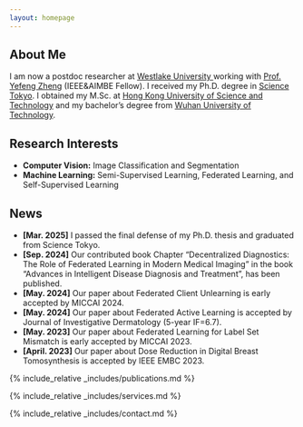 ```yaml
---
layout: homepage
---
```


## About Me
I am now a postdoc researcher at <a href="https://en.westlake.edu.cn/"> Westlake University </a>  working with <a href="https://scholar.google.com/citations?hl=en&user=vAIECxgAAAAJ"> Prof. Yefeng Zheng</a>  (IEEE&AIMBE Fellow). I received my Ph.D. degree in <a href="https://www.isct.ac.jp/en">Science Tokyo</a>. I obtained my M.Sc. at <a href="https://hkust.edu.hk/">Hong Kong University of Science and Technology</a> and my bachelor’s degree from  <a href="https://www.whut.edu.cn/">Wuhan University of Technology</a>.


## Research Interests

- **Computer Vision:** Image Classification and Segmentation
- **Machine Learning:** Semi-Supervised Learning, Federated Learning, and Self-Supervised Learning

## News

- **[Mar. 2025]** I passed the final defense of my Ph.D. thesis and graduated from Science Tokyo.
- **[Sep. 2024]** Our contributed book Chapter “Decentralized Diagnostics: The Role of Federated Learning in Modern Medical Imaging” in the book “Advances in Intelligent Disease Diagnosis and Treatment”, has been published.
- **[May. 2024]** Our paper about Federated Client Unlearning is early accepted by MICCAI 2024.
- **[May. 2024]** Our paper about Federated Active Learning is accepted by Journal of Investigative Dermatology (5-year IF=6.7).
- **[May. 2023]** Our paper about Federated Learning for Label Set Mismatch is early accepted by MICCAI 2023.
- **[April. 2023]** Our paper about Dose Reduction in Digital Breast Tomosynthesis is accepted by IEEE EMBC 2023.


{% include_relative _includes/publications.md %}

{% include_relative _includes/services.md %}

{% include_relative _includes/contact.md %}

<div style="margin-top: 10px; width: 100px; display: flex; justify-content: center;">
    <script type="text/javascript" id="clstr_globe" src="//clustrmaps.com/globe.js?d=r658mGbOXBv4KifU2G2eoBk6CoRImBZPx-ZmAF1FQjk"></script>
</div>
